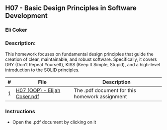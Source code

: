 ## H07 - Basic Design Principles in Software Development
### Eli Coker
### Description:

This homework focuses on fundamental design principles that guide the creation of clear, maintainable, and robust software. Specifically, it covers DRY (Don’t Repeat Yourself), KISS (Keep It Simple, Stupid), and a high-level introduction to the SOLID principles.

|   #   | File             | Description                                        |
| :---: | ---------------- | -------------------------------------------------- |
|   1   | [H07 (OOP) - Elijah Coker.pdf](https://github.com/Eli-Coker/2143-OOP-Eli/blob/main/Assignments/H07/H07%20(OOP)%20-%20Elijah%20Coker.pdf)       | The .pdf document for this homework assignment      |

### Instructions

- Open the .pdf document by clicking on it
